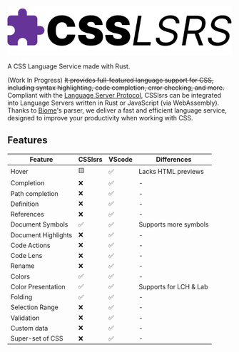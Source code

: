 <picture>
  <source media="(prefers-color-scheme: dark)" srcset="../../.github/assets/CSSlsrs_logo_dark.svg" />
  <img alt="CSSlsrs logo" src="../../.github/assets/CSSlsrs_logo_light.svg" />
</picture>

A CSS Language Service made with Rust.

(Work In Progress) ~~It provides full-featured language support for CSS, including syntax highlighting, code completion, error checking, and more.~~ Compliant with the [Language Server Protocol](https://microsoft.github.io/language-server-protocol/), CSSlsrs can be integrated into Language Servers written in Rust or JavaScript (via WebAssembly). Thanks to [Biome](https://biomejs.dev/)'s parser, we deliver a fast and efficient language service, designed to improve your productivity when working with CSS.

## Features

| Feature             | CSSlsrs | VScode | Differences            |
| ------------------- | ------- | ------ | ---------------------- |
| Hover               | 🟨       | ✅      | Lacks HTML previews    |
| Completion          | ❌       | ✅      | -                      |
| Path completion     | ❌       | ✅      | -                      |
| Definition          | ❌       | ✅      | -                      |
| References          | ❌       | ✅      | -                      |
| Document Symbols    | ✅       | ✅      | Supports more symbols  |
| Document Highlights | ❌       | ✅      | -                      |
| Code Actions        | ❌       | ✅      | -                      |
| Code Lens           | ❌       | ✅      | -                      |
| Rename              | ❌       | ✅      | -                      |
| Colors              | ✅       | ✅      | -                      |
| Color Presentation  | ✅       | ✅      | Supports for LCH & Lab |
| Folding             | ✅       | ✅      | -                      |
| Selection Range     | ❌       | ✅      | -                      |
| Validation          | ❌       | ✅      | -                      |
| Custom data         | ❌       | ✅      | -                      |
| Super-set of CSS    | ❌       | ✅      | -                      |
